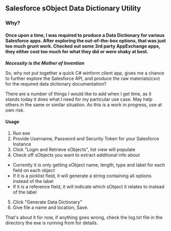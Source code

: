 Salesforce sObject Data Dictionary Utility
------------------------------------------
### Why?

#### Once upon a time, I was required to produce a Data Dictionary for various Salesforce apps. After exploring the out-of-the-box options, that was just too much grunt work. Checked out some 3rd party AppExchange apps, they either cost too much for what they did or were shaky at best. 

**_Necessity is the Mother of Invention_**

So, why not put together a quick C# winform client app, gives me a chance to further explore the Salesforce API, and produce the raw materials(csv) for the required data dictionary documentation?

There are a number of things I would like to add when I get time, as it stands today it does what I need for my particular use case. May help others in the same or similar situation. As this is a work in progress, use at own risk.

#### Usage
1. Run exe
2. Provide Username, Password and Security Token for your Salesforce Instance
3. Click "Login and Retrieve sObjects", list view will populate
4. Check off sObjects you want to extract additional info about
  * Currently it is only getting sObject name, length, type and label for each field on each object
  * If it is a picklist field, it will generate a string containing all options instead of the label
  * If it is a reference field, it will indicate which sObject it relates to instead of the label
5. Click "Generate Data Dictionary"
6. Give file a name and location, Save.

That's about it for now, if anything goes wrong, check the log.txt file in the directory the exe is running from for details.
